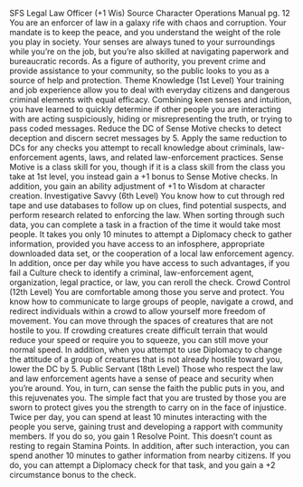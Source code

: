
SFS Legal Law Officer (+1 Wis)
Source Character Operations Manual pg. 12
You are an enforcer of law in a galaxy rife with chaos and corruption. Your mandate is to keep the peace, and you understand the weight of the role you play in society. Your senses are always tuned to your surroundings while you’re on the job, but you’re also skilled at navigating paperwork and bureaucratic records. As a figure of authority, you prevent crime and provide assistance to your community, so the public looks to you as a source of help and protection.
Theme Knowledge (1st Level)
Your training and job experience allow you to deal with everyday citizens and dangerous criminal elements with equal efficacy. Combining keen senses and intuition, you have learned to quickly determine if other people you are interacting with are acting suspiciously, hiding or misrepresenting the truth, or trying to pass coded messages. Reduce the DC of Sense Motive checks to detect deception and discern secret messages by 5. Apply the same reduction to DCs for any checks you attempt to recall knowledge about criminals, law-enforcement agents, laws, and related law-enforcement practices. Sense Motive is a class skill for you, though if it is a class skill from the class you take at 1st level, you instead gain a +1 bonus to Sense Motive checks. In addition, you gain an ability adjustment of +1 to Wisdom at character creation.
Investigative Savvy (6th Level)
You know how to cut through red tape and use databases to follow up on clues, find potential suspects, and perform research related to enforcing the law. When sorting through such data, you can complete a task in a fraction of the time it would take most people. It takes you only 10 minutes to attempt a Diplomacy check to gather information, provided you have access to an infosphere, appropriate downloaded data set, or the cooperation of a local law enforcement agency. In addition, once per day while you have access to such advantages, if you fail a Culture check to identify a criminal, law-enforcement agent, organization, legal practice, or law, you can reroll the check.
Crowd Control (12th Level)
You are comfortable among those you serve and protect. You know how to communicate to large groups of people, navigate a crowd, and redirect individuals within a crowd to allow yourself more freedom of movement. You can move through the spaces of creatures that are not hostile to you. If crowding creatures create difficult terrain that would reduce your speed or require you to squeeze, you can still move your normal speed. In addition, when you attempt to use Diplomacy to change the attitude of a group of creatures that is not already hostile toward you, lower the DC by 5.
Public Servant (18th Level)
Those who respect the law and law enforcement agents have a sense of peace and security when you’re around. You, in turn, can sense the faith the public puts in you, and this rejuvenates you. The simple fact that you are trusted by those you are sworn to protect gives you the strength to carry on in the face of injustice. Twice per day, you can spend at least 10 minutes interacting with the people you serve, gaining trust and developing a rapport with community members. If you do so, you gain 1 Resolve Point. This doesn’t count as resting to regain Stamina Points. In addition, after such interaction, you can spend another 10 minutes to gather information from nearby citizens. If you do, you can attempt a Diplomacy check for that task, and you gain a +2 circumstance bonus to the check.
